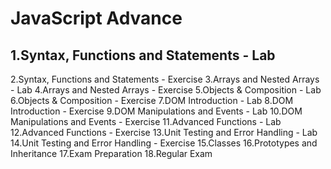 #  JavaScript Advance
## 1.Syntax, Functions and Statements - Lab
2.Syntax, Functions and Statements - Exercise
3.Arrays and Nested Arrays - Lab
4.Arrays and Nested Arrays - Exercise
5.Objects & Composition - Lab
6.Objects & Composition - Exercise
7.DOM Introduction - Lab
8.DOM Introduction - Exercise
9.DOM Manipulations and Events - Lab
10.DOM Manipulations and Events - Exercise
11.Advanced Functions - Lab
12.Advanced Functions - Exercise
13.Unit Testing and Error Handling - Lab
14.Unit Testing and Error Handling - Exercise
15.Classes
16.Prototypes and Inheritance
17.Exam Preparation
18.Regular Exam
